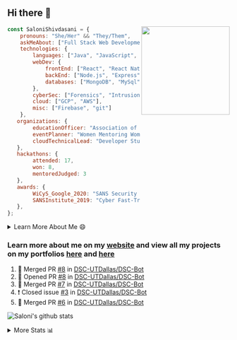 ## Hi there 👋

<img align='right' src="https://storage.googleapis.com/saloni-shivdasani-resume/Saloni.png" width="200">

```javascript
const SaloniShivdasani = {
    pronouns: "She/Her" && "They/Them",
    askMeAbout: ["Full Stack Web Development", "Cloud Computing", "Cyber Security"],
    technologies: {
        languages: ["Java", "JavaScript", "SQL", "Python", "C++", "R"],
        webDev: {
            frontEnd: ["React", "React Native", "Electron"],
            backEnd: ["Node.js", "Express", "Flask"],
            databases: ["MongoDB", "MySql"],
        },
        cyberSec: ["Forensics", "Intrusion Detection", "Security Operations", "Network and Application Penetration Testing"],
        cloud: ["GCP", "AWS"],
        misc: ["Firebase", "git"]
    },
   organizations: {
        educationOfficer: "Association of Computer Machinery, UTD",
        eventPlanner: "Women Mentoring Women in Engineering, UTD",
        cloudTechnicalLead: "Developer Students Club, UTD"
   },
   hackathons: {
        attended: 17,
        won: 8,
        mentoredJudged: 3
   },
   awards: {
        WiCyS_Google_2020: "SANS Security Training Scholarship",
        SANSInstitute_2019: "Cyber Fast-Track Game Quarter-Finalist",
   },
};
```

<!--START_SECTION:table-->
<details>

<summary>Learn More About Me 😄 </summary>

I am a junior at The University of Texas at Dallas, and I am currently majoring in Software Engineering with a concentration in Information Assurance. I am interested and have experience in full stack development, cloud computing, and cybersecurity. I hope to find opportunities where I can gain exposure to algorithm and project design. My ultimate aim is to develop futuristic products for users because I am inspired by the impact of computing on society.

I have experience in full stack web development through my participation and awards in hackathons where I have learnt and used React, Node.js, Express, MongoDB, Flask, NLTK, and React Native along with GIT, GCP, and Firebase. Last semester, I was also responsible for backend development for a project at a local NGO where I created a REST API using Node.js, Express, MongoDB and SQL and hosted it on servers using GCP. 

From my coursework and local competitions, I have skills in algorithms and data structures in Java, database management using SQL and machine learning using Python and R. I have also been a quarter-finalist in a national cybersecurity completion hosted by the SANS institute.

I am also actively involved in campus organization where I am the cloud technical lead for Developer Student Club, Mentor and Education Officer for Association of Computing Machinery, event planner for Women Mentoring Women in Engineering and IT Committee member for IEEE.

</details>

<!--END_SECTION:table-->

### Learn more about me on my [website](https://www.saloni-shivdasani.codes) and view all my projects on my portfolios [here](https://www.saloni-shivdasani.codes/projects) and  [here](http://devpost.com/SaloniS)

<!--START_SECTION:activity-->
1. 🎉 Merged PR [#8](https://github.com/DSC-UTDallas/DSC-Bot/pull/8) in [DSC-UTDallas/DSC-Bot](https://github.com/DSC-UTDallas/DSC-Bot)
2. 💪 Opened PR [#8](https://github.com/DSC-UTDallas/DSC-Bot/pull/8) in [DSC-UTDallas/DSC-Bot](https://github.com/DSC-UTDallas/DSC-Bot)
3. 🎉 Merged PR [#7](https://github.com/DSC-UTDallas/DSC-Bot/pull/7) in [DSC-UTDallas/DSC-Bot](https://github.com/DSC-UTDallas/DSC-Bot)
4. ❗️ Closed issue [#3](https://github.com/DSC-UTDallas/DSC-Bot/issues/3) in [DSC-UTDallas/DSC-Bot](https://github.com/DSC-UTDallas/DSC-Bot)
5. 🎉 Merged PR [#6](https://github.com/DSC-UTDallas/DSC-Bot/pull/6) in [DSC-UTDallas/DSC-Bot](https://github.com/DSC-UTDallas/DSC-Bot)
<!--END_SECTION:activity-->

![Saloni's github stats](https://github-readme-stats.vercel.app/api?username=SaloniSS)

<!--START_SECTION:table-->
<details>

<summary>More Stats 📊 </summary>

<!--START_SECTION:waka-->
![Lines of code](https://img.shields.io/badge/From%20Hello%20World%20I%27ve%20Written-22.7%20million%20lines%20of%20code-blue)

**🐱 My Github Data** 

> 🏆 1,571 Contributions in the Year 2020
 > 
> 📦 520.6 kB Used in Github's Storage 
 > 
> 💼 Opted to Hire
 > 
> 📜 21 Public Repositories
 > 
> 🔑 17 Private Repositories 

**I'm a Night 🦉** 

```text
🌞 Morning    210 commits    ████░░░░░░░░░░░░░░░░░░░░░   18.29% 
🌆 Daytime    238 commits    █████░░░░░░░░░░░░░░░░░░░░   20.73% 
🌃 Evening    376 commits    ████████░░░░░░░░░░░░░░░░░   32.75% 
🌙 Night      324 commits    ███████░░░░░░░░░░░░░░░░░░   28.22%

```
📅 **I'm Most Productive on Saturday** 

```text
Monday       108 commits    ██░░░░░░░░░░░░░░░░░░░░░░░   9.41% 
Tuesday      71 commits     █░░░░░░░░░░░░░░░░░░░░░░░░   6.18% 
Wednesday    107 commits    ██░░░░░░░░░░░░░░░░░░░░░░░   9.32% 
Thursday     53 commits     █░░░░░░░░░░░░░░░░░░░░░░░░   4.62% 
Friday       150 commits    ███░░░░░░░░░░░░░░░░░░░░░░   13.07% 
Saturday     374 commits    ████████░░░░░░░░░░░░░░░░░   32.58% 
Sunday       285 commits    ██████░░░░░░░░░░░░░░░░░░░   24.83%

```


📊 **This Week I Spent My Time On** 

```text
⌚︎ Time Zone: America/Chicago

💬 Programming Languages: 
JavaScript               3 hrs 55 mins       ███████████████░░░░░░░░░░   60.18% 
Python                   2 hrs 13 mins       ████████░░░░░░░░░░░░░░░░░   34.03% 
CSS                      6 mins              ░░░░░░░░░░░░░░░░░░░░░░░░░   1.63% 
Git Config               6 mins              ░░░░░░░░░░░░░░░░░░░░░░░░░   1.55% 
Text                     5 mins              ░░░░░░░░░░░░░░░░░░░░░░░░░   1.53%

```

**I Mostly Code in JavaScript** 

```text
JavaScript               21 repos            ████████████░░░░░░░░░░░░░   51.22% 
Java                     5 repos             ███░░░░░░░░░░░░░░░░░░░░░░   12.2% 
TypeScript               5 repos             ███░░░░░░░░░░░░░░░░░░░░░░   12.2% 
CSS                      3 repos             █░░░░░░░░░░░░░░░░░░░░░░░░   7.32% 
PHP                      2 repos             █░░░░░░░░░░░░░░░░░░░░░░░░   4.88%

```



<!--END_SECTION:waka-->

<!--END_SECTION:table-->

<!--
**SaloniSS/SaloniSS** is a ✨ _special_ ✨ repository because its `README.md` (this file) appears on your GitHub profile.

Here are some ideas to get you started:

- 🔭 I’m currently working on ...
- 🌱 I’m currently learning ...
- 👯 I’m looking to collaborate on ...
- 🤔 I’m looking for help with ...
- 💬 Ask me about ...
- 📫 How to reach me: ...
- 😄 Pronouns: ...
- ⚡ Fun fact: ...
-->
